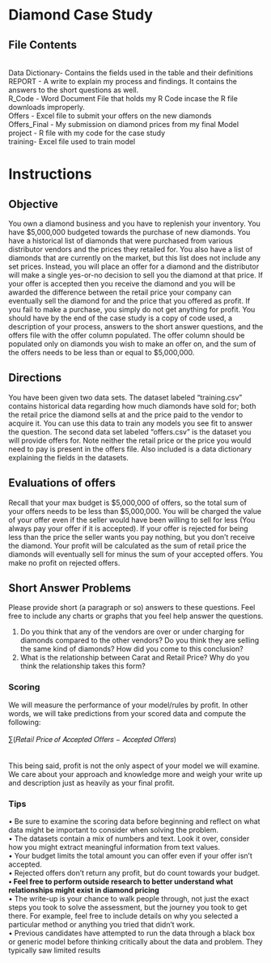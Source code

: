# Diamond Case Study
## File Contents
<br>Data Dictionary- Contains the fields used in the table and their definitions
<br>REPORT - A write to explain my process and findings. It contains the answers to the short questions as well.
<br>R_Code - Word Document File that holds my R Code incase the R file downloads improperly.
<br>Offers - Excel file to submit your offers on the new diamonds
<br>Offers_Final - My submission on diamond prices from my final Model
<br>project - R file with my code for the case study
<br>training- Excel file used to train model

# Instructions
## Objective
You own a diamond business and you have to replenish your inventory. You have $5,000,000
budgeted towards the purchase of new diamonds. You have a historical list of diamonds that
were purchased from various distributor vendors and the prices they retailed for. You also have
a list of diamonds that are currently on the market, but this list does not include any set prices.
Instead, you will place an offer for a diamond and the distributor will make a single yes-or-no
decision to sell you the diamond at that price. If your offer is accepted then you receive the
diamond and you will be awarded the difference between the retail price your company can
eventually sell the diamond for and the price that you offered as profit. If you fail to make a
purchase, you simply do not get anything for profit.
You should have by the end of the case study is a copy of code used, a description of your process,
answers to the short answer questions, and the offers file with the offer column populated. The
offer column should be populated only on diamonds you wish to make an offer on, and the sum
of the offers needs to be less than or equal to $5,000,000.
<br>
## Directions
You have been given two data sets. The dataset labeled “training.csv” contains historical data
regarding how much diamonds have sold for; both the retail price the diamond sells at and the
price paid to the vendor to acquire it. You can use this data to train any models you see fit to
answer the question. The second data set labeled “offers.csv” is the dataset you will provide
offers for. Note neither the retail price or the price you would need to pay is present in the offers
file.
Also included is a data dictionary explaining the fields in the datasets.
<br>
## Evaluations of offers
Recall that your max budget is $5,000,000 of offers, so the total sum of your offers needs to be
less than $5,000,000. You will be charged the value of your offer even if the seller would have
been willing to sell for less (You always pay your offer if it is accepted). If your offer is rejected
for being less than the price the seller wants you pay nothing, but you don’t receive the
diamond.
Your profit will be calculated as the sum of retail price the diamonds will eventually sell for minus
the sum of your accepted offers. You make no profit on rejected offers.
<br>
## Short Answer Problems
Please provide short (a paragraph or so) answers to these questions. Feel free to include any
charts or graphs that you feel help answer the questions.<br>
1. Do you think that any of the vendors are over or under charging for diamonds compared
to the other vendors? Do you think they are selling the same kind of diamonds? How did
you come to this conclusion?
2. What is the relationship between Carat and Retail Price? Why do you think the
relationship takes this form?
### Scoring
We will measure the performance of your model/rules by profit. In other words, we will take
predictions from your scored data and compute the following: 
<br>
<br>
∑(𝑅𝑒𝑡𝑎𝑖𝑙 𝑃𝑟𝑖𝑐𝑒 𝑜𝑓 𝐴𝑐𝑐𝑒𝑝𝑡𝑒𝑑 𝑂𝑓𝑓𝑒𝑟𝑠 − 𝐴𝑐𝑐𝑒𝑝𝑡𝑒𝑑 𝑂𝑓𝑓𝑒𝑟𝑠) 
<br>
<br>
<br>This being said, profit is not the only aspect of your model we will examine. We care about your
approach and knowledge more and weigh your write up and description just as heavily as your
final profit.
### Tips
• Be sure to examine the scoring data before beginning and reflect on what data might
be important to consider when solving the problem.
<br>
• The datasets contain a mix of numbers and text. Look it over, consider how you
might extract meaningful information from text values.
<br>
• Your budget limits the total amount you can offer even if your offer isn’t accepted.
<br>
• Rejected offers don’t return any profit, but do count towards your budget.
<br>
**• Feel free to perform outside research to better understand what relationships might
exist in diamond pricing**
<br>
• The write-up is your chance to walk people through, not just the exact steps you took to
solve the assessment, but the journey you took to get there. For example, feel free to
include details on why you selected a particular method or anything you tried that
didn’t work.
<br>
• Previous candidates have attempted to run the data through a black box or generic
model before thinking critically about the data and problem. They typically saw
limited results
